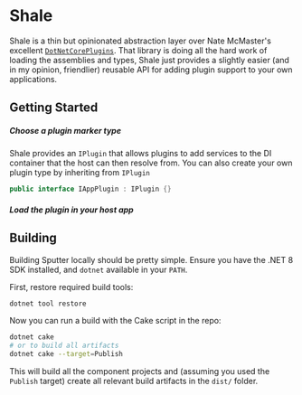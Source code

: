 # Shale

Shale is a thin but opinionated abstraction layer over Nate McMaster's excellent [`DotNetCorePlugins`](https://github.com/natemcmaster/DotNetCorePlugins). That library is doing all the hard work of loading the assemblies and types, Shale just provides a slightly easier (and in my opinion, friendlier) reusable API for adding plugin support to your own applications.

## Getting Started

##### Choose a plugin marker type

Shale provides an `IPlugin` that allows plugins to add services to the DI container that the host can then resolve from. You can also create your own plugin type by inheriting from `IPlugin`

```csharp
public interface IAppPlugin : IPlugin {}
```

##### Load the plugin in your host app

## Building

Building Sputter locally should be pretty simple. Ensure you have the .NET 8 SDK installed, and `dotnet` available in your `PATH`. 

First, restore required build tools:

```bash
dotnet tool restore
```

Now you can run a build with the Cake script in the repo:

```bash
dotnet cake
# or to build all artifacts
dotnet cake --target=Publish
```

This will build all the component projects and (assuming you used the `Publish` target) create all relevant build artifacts in the `dist/` folder.